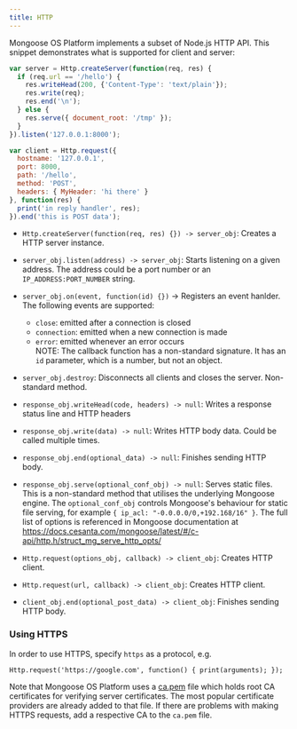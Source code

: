 ```yaml
---
title: HTTP
---
```


Mongoose OS Platform implements a subset of Node.js HTTP API. This snippet demonstrates
what is supported for client and server:

```javascript
var server = Http.createServer(function(req, res) {
  if (req.url == '/hello') {
    res.writeHead(200, {'Content-Type': 'text/plain'});
    res.write(req);
    res.end('\n');
  } else {
    res.serve({ document_root: '/tmp' });
  }
}).listen('127.0.0.1:8000');

var client = Http.request({
  hostname: '127.0.0.1',
  port: 8000,
  path: '/hello',
  method: 'POST',
  headers: { MyHeader: 'hi there' }
}, function(res) {
  print('in reply handler', res);
}).end('this is POST data');
```


- `Http.createServer(function(req, res) {}) -> server_obj`: Creates a HTTP server
  instance.
- `server_obj.listen(address) -> server_obj`: Starts listening on a given address.
  The address could be a port number or an `IP_ADDRESS:PORT_NUMBER` string.
- `server_obj.on(event, function(id) {})` -> Registers an event hanlder. The following events are supported:<br>
  * `close`: emitted after a connection is closed<br>
  * `connection`: emitted when a new connection is made<br>
  * `error`:  emitted whenever an error occurs<br>
  NOTE: The callback function has a non-standard signature. It has an `id` parameter, which is a number, but not an object.
- `server_obj.destroy`: Disconnects all clients and closes the server. Non-standard method.
- `response_obj.writeHead(code, headers) -> null`: Writes a response status line
  and HTTP headers
- `response_obj.write(data) -> null`: Writes HTTP body data. Could be called
  multiple times.
- `response_obj.end(optional_data) -> null`: Finishes sending HTTP body.
- `response_obj.serve(optional_conf_obj) -> null`: Serves static files.
This is a non-standard method that utilises the underlying Mongoose engine.
The `optional_conf_obj` controls Mongoose's behaviour for static file serving,
for example `{ ip_acl: "-0.0.0.0/0,+192.168/16" }`. The full list of options
is referenced in Mongoose documentation at
https://docs.cesanta.com/mongoose/latest/#/c-api/http.h/struct_mg_serve_http_opts/


- `Http.request(options_obj, callback) -> client_obj`: Creates HTTP client.
- `Http.request(url, callback) -> client_obj`: Creates HTTP client.
- `client_obj.end(optional_post_data) -> client_obj`: Finishes sending HTTP body.


### Using HTTPS

In order to use HTTPS, specify `https` as a protocol, e.g.

```
Http.request('https://google.com', function() { print(arguments); });
```

Note that Mongoose OS Platform uses a
[ca.pem](https://github.com/cesanta/mongoose-os/blob/master/fw/src/fs/ca.pem)
file which holds root CA certificates
for verifying server certificates. The most popular certificate providers are
already added to that file. If there are problems with making HTTPS requests,
add a respective CA to the `ca.pem` file.
